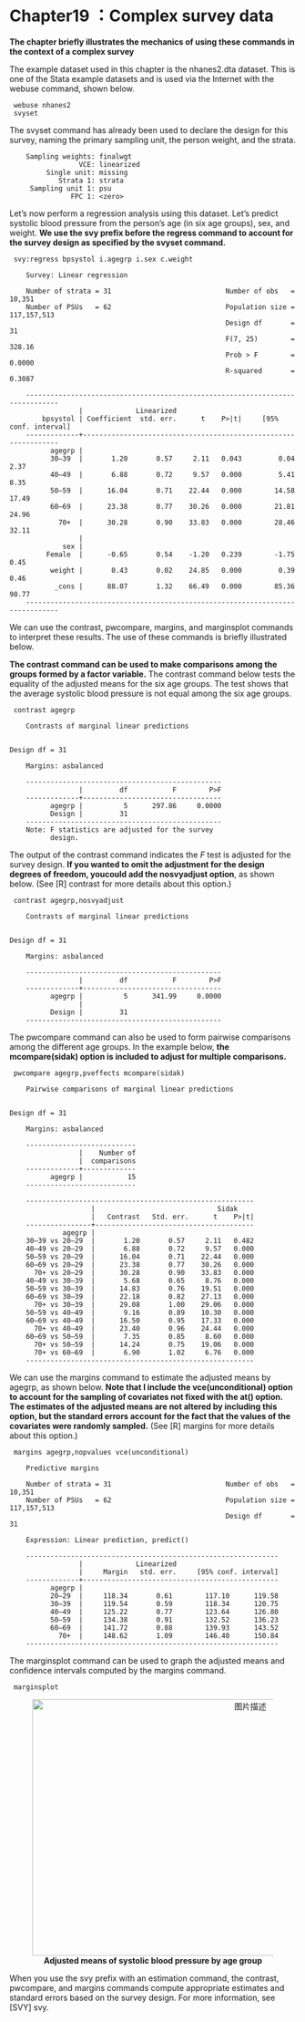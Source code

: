 # Chapter19 ：Complex survey data


**The chapter briefly illustrates the mechanics of using these commands in the context of a complex survey**

The example dataset used in this chapter is the nhanes2.dta dataset. This is one of the Stata example datasets and is used via the Internet with the webuse command, shown below.


```
 webuse nhanes2
 svyset
```
The svyset command has already been used to declare the design for this survey, naming the primary sampling unit, the person weight, and the strata.


        Sampling weights: finalwgt
                     VCE: linearized
             Single unit: missing
                Strata 1: strata
         Sampling unit 1: psu
                   FPC 1: <zero>

Let’s now perform a regression analysis using this dataset. Let’s predict systolic blood pressure from the person’s age (in six age groups), sex, and weight. **We use the svy prefix before the regress command to account for the survey design as specified by the svyset command.**

```
 svy:regress bpsystol i.agegrp i.sex c.weight
```

        Survey: Linear regression
        
        Number of strata = 31                            Number of obs   =      10,351
        Number of PSUs   = 62                            Population size = 117,157,513
                                                         Design df       =          31
                                                         F(7, 25)        =      328.16
                                                         Prob > F        =      0.0000
                                                         R-squared       =      0.3087
        
        ------------------------------------------------------------------------------
                     |             Linearized
            bpsystol | Coefficient  std. err.      t    P>|t|     [95% conf. interval]
        -------------+----------------------------------------------------------------
              agegrp |
              30–39  |       1.20       0.57     2.11   0.043         0.04        2.37
              40–49  |       6.88       0.72     9.57   0.000         5.41        8.35
              50–59  |      16.04       0.71    22.44   0.000        14.58       17.49
              60–69  |      23.38       0.77    30.26   0.000        21.81       24.96
                70+  |      30.28       0.90    33.83   0.000        28.46       32.11
                     |
                 sex |
             Female  |      -0.65       0.54    -1.20   0.239        -1.75        0.45
              weight |       0.43       0.02    24.85   0.000         0.39        0.46
               _cons |      88.07       1.32    66.49   0.000        85.36       90.77
        ------------------------------------------------------------------------------
        
We can use the contrast, pwcompare, margins, and marginsplot commands to interpret these results. The use of these commands is briefly illustrated below.

**The contrast command can be used to make comparisons among the groups formed by a factor variable.** The contrast command below tests the equality of the adjusted means for the six age groups. The test shows that the average systolic blood pressure is not equal among the six age groups.

```
 contrast agegrp
```

        Contrasts of marginal linear predictions
        
                                                                        Design df = 31
        
        Margins: asbalanced
        
        ------------------------------------------------
                     |         df           F        P>F
        -------------+----------------------------------
              agegrp |          5      297.86     0.0000
              Design |         31
        ------------------------------------------------
        Note: F statistics are adjusted for the survey
              design.

The output of the contrast command indicates the $F$ test is adjusted for the survey design. **If you wanted to omit the adjustment for the design degrees of freedom, youcould add the nosvyadjust option**, as shown below. (See [R] contrast for more details about this option.)

```
 contrast agegrp,nosvyadjust
```

        Contrasts of marginal linear predictions
        
                                                                        Design df = 31
        
        Margins: asbalanced
        
        ------------------------------------------------
                     |         df           F        P>F
        -------------+----------------------------------
              agegrp |          5      341.99     0.0000
                     |
              Design |         31
        ------------------------------------------------


The pwcompare command can also be used to form pairwise comparisons among the different age groups. In the example below, **the mcompare(sidak) option is included to adjust for multiple comparisons.**

```
 pwcompare agegrp,pveffects mcompare(sidak)
```

        Pairwise comparisons of marginal linear predictions
        
                                                                        Design df = 31
        
        Margins: asbalanced
        
        ---------------------------
                     |    Number of
                     |  comparisons
        -------------+-------------
              agegrp |           15
        ---------------------------
        
        --------------------------------------------------------
                        |                              Sidak
                        |   Contrast   Std. err.      t    P>|t|
        ----------------+---------------------------------------
                 agegrp |
        30–39 vs 20–29  |       1.20       0.57     2.11   0.482
        40–49 vs 20–29  |       6.88       0.72     9.57   0.000
        50–59 vs 20–29  |      16.04       0.71    22.44   0.000
        60–69 vs 20–29  |      23.38       0.77    30.26   0.000
          70+ vs 20–29  |      30.28       0.90    33.83   0.000
        40–49 vs 30–39  |       5.68       0.65     8.76   0.000
        50–59 vs 30–39  |      14.83       0.76    19.51   0.000
        60–69 vs 30–39  |      22.18       0.82    27.13   0.000
          70+ vs 30–39  |      29.08       1.00    29.06   0.000
        50–59 vs 40–49  |       9.16       0.89    10.30   0.000
        60–69 vs 40–49  |      16.50       0.95    17.33   0.000
          70+ vs 40–49  |      23.40       0.96    24.44   0.000
        60–69 vs 50–59  |       7.35       0.85     8.60   0.000
          70+ vs 50–59  |      14.24       0.75    19.06   0.000
          70+ vs 60–69  |       6.90       1.02     6.76   0.000
        --------------------------------------------------------
        
We can use the margins command to estimate the adjusted means by agegrp, as shown below. **Note that I include the vce(unconditional) option to account for the sampling of covariates not fixed with the at() option. The estimates of the adjusted means are not altered by including this option, but the standard errors account for the fact that the values of the covariates were randomly sampled.** (See [R] margins for more details about this option.)

```
 margins agegrp,nopvalues vce(unconditional)
```

        Predictive margins
        
        Number of strata = 31                            Number of obs   =      10,351
        Number of PSUs   = 62                            Population size = 117,157,513
                                                         Design df       =          31
        
        Expression: Linear prediction, predict()
        
        --------------------------------------------------------------
                     |             Linearized
                     |     Margin   std. err.     [95% conf. interval]
        -------------+------------------------------------------------
              agegrp |
              20–29  |     118.34       0.61        117.10      119.58
              30–39  |     119.54       0.59        118.34      120.75
              40–49  |     125.22       0.77        123.64      126.80
              50–59  |     134.38       0.91        132.52      136.23
              60–69  |     141.72       0.88        139.93      143.52
                70+  |     148.62       1.09        146.40      150.84
        --------------------------------------------------------------


The marginsplot command can be used to graph the adjusted means and confidence intervals computed by the margins command.

```
 marginsplot
```

<figure style="text-align:center;">
  <img src="https://cdn.jsdelivr.net/gh/forest293/Hugo-image/2024.1.14.27.png" style="width:750px;height:450px;" alt="图片描述">
  <figcaption><strong>Adjusted means of systolic blood pressure by age group</strong></figcaption>
</figure>

When you use the svy prefix with an estimation command, the contrast, pwcompare, and margins commands compute appropriate estimates and standard errors based on the survey design. For more information, see [SVY] svy.
